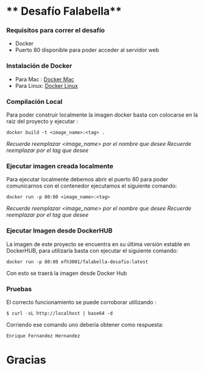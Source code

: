 # ** Desafío Falabella**

### Requisitos para correr el desafío

- Docker
- Puerto 80 disponible para poder acceder al servidor web

### Instalación de Docker
- Para Mac : [Docker Mac](https://docs.docker.com/desktop/install/mac-install/ "Docker Mac")
- Para Linux: [Docker Linux](https://docs.docker.com/desktop/install/linux-install/ "Docker Linux")

### Compilación Local 
Para poder construir localmente la imagen docker basta con colocarse en la raíz del proyecto y ejecutar :

`docker build -t <image_name>:<tag> .`

*Recuerde reemplazar <image_name> por el nombre que desee*
*Recuerde reemplazar <tag> por el tag que desee*

### Ejecutar imagen creada localmente

Para ejecutar localmente debemos abrir el puerto 80 para poder comunicarnos con el contenedor ejecutamos el siguiente comando:

`docker run -p 80:80 <image_name>:<tag> `

*Recuerde reemplazar <image_name> por el nombre que desee*
*Recuerde reemplazar <tag> por el tag que desee*

### Ejecutar Imagen desde DockerHUB
La imagen de este proyecto se encuentra en su última versión estable en DockerHUB, para utilizarla basta con ejecutar el siguiente comando:

`docker run -p 80:80 efh3001/falabella-desafio:latest `

Con esto se traerá la imagen desde Docker Hub

### Pruebas
El correcto funcionamiento se puede corroborar utilizando : 

`$ curl -sL http://localhost | base64 -d`

Corriendo ese comando uno debería obtener como respuesta:

`Enrique Fernandez Hernandez`

# Gracias

